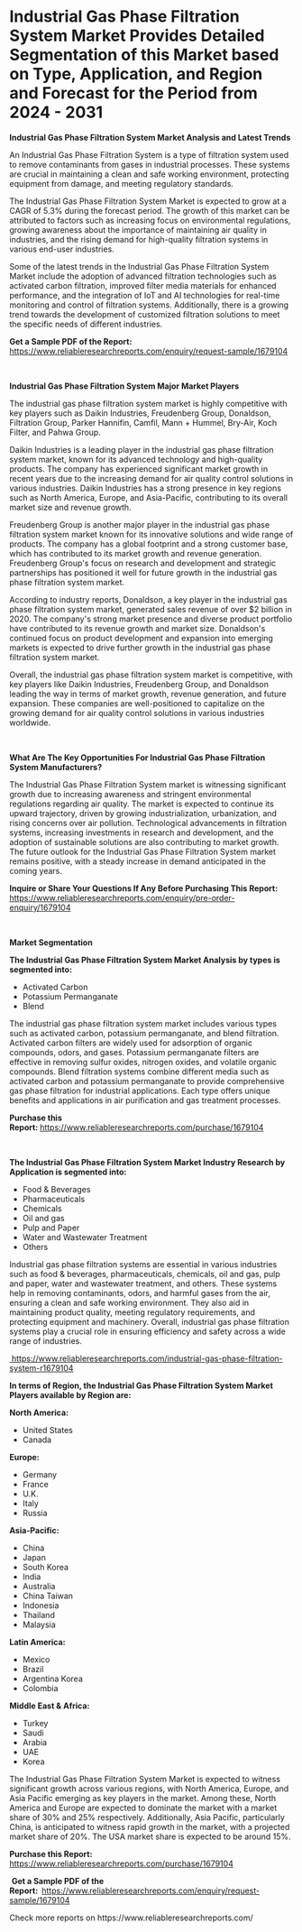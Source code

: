 <p><h1>Industrial Gas Phase Filtration System Market Provides Detailed Segmentation of this Market based on Type, Application, and Region and Forecast for the Period from 2024 - 2031</h1></p><p><strong>Industrial Gas Phase Filtration System Market Analysis and Latest Trends</strong></p>
<p><p>An Industrial Gas Phase Filtration System is a type of filtration system used to remove contaminants from gases in industrial processes. These systems are crucial in maintaining a clean and safe working environment, protecting equipment from damage, and meeting regulatory standards.</p><p>The Industrial Gas Phase Filtration System Market is expected to grow at a CAGR of 5.3% during the forecast period. The growth of this market can be attributed to factors such as increasing focus on environmental regulations, growing awareness about the importance of maintaining air quality in industries, and the rising demand for high-quality filtration systems in various end-user industries.</p><p>Some of the latest trends in the Industrial Gas Phase Filtration System Market include the adoption of advanced filtration technologies such as activated carbon filtration, improved filter media materials for enhanced performance, and the integration of IoT and AI technologies for real-time monitoring and control of filtration systems. Additionally, there is a growing trend towards the development of customized filtration solutions to meet the specific needs of different industries.</p></p>
<p><strong>Get a Sample PDF of the Report:&nbsp;</strong> <a href="https://www.reliableresearchreports.com/enquiry/request-sample/1679104">https://www.reliableresearchreports.com/enquiry/request-sample/1679104</a></p>
<p>&nbsp;</p>
<p><strong>Industrial Gas Phase Filtration System Major Market Players</strong></p>
<p><p>The industrial gas phase filtration system market is highly competitive with key players such as Daikin Industries, Freudenberg Group, Donaldson, Filtration Group, Parker Hannifin, Camfil, Mann + Hummel, Bry-Air, Koch Filter, and Pahwa Group. </p><p>Daikin Industries is a leading player in the industrial gas phase filtration system market, known for its advanced technology and high-quality products. The company has experienced significant market growth in recent years due to the increasing demand for air quality control solutions in various industries. Daikin Industries has a strong presence in key regions such as North America, Europe, and Asia-Pacific, contributing to its overall market size and revenue growth.</p><p>Freudenberg Group is another major player in the industrial gas phase filtration system market known for its innovative solutions and wide range of products. The company has a global footprint and a strong customer base, which has contributed to its market growth and revenue generation. Freudenberg Group's focus on research and development and strategic partnerships has positioned it well for future growth in the industrial gas phase filtration system market.</p><p>According to industry reports, Donaldson, a key player in the industrial gas phase filtration system market, generated sales revenue of over $2 billion in 2020. The company's strong market presence and diverse product portfolio have contributed to its revenue growth and market size. Donaldson's continued focus on product development and expansion into emerging markets is expected to drive further growth in the industrial gas phase filtration system market.</p><p>Overall, the industrial gas phase filtration system market is competitive, with key players like Daikin Industries, Freudenberg Group, and Donaldson leading the way in terms of market growth, revenue generation, and future expansion. These companies are well-positioned to capitalize on the growing demand for air quality control solutions in various industries worldwide.</p></p>
<p>&nbsp;</p>
<p><strong>What Are The Key Opportunities For Industrial Gas Phase Filtration System Manufacturers?</strong></p>
<p><p>The Industrial Gas Phase Filtration System market is witnessing significant growth due to increasing awareness and stringent environmental regulations regarding air quality. The market is expected to continue its upward trajectory, driven by growing industrialization, urbanization, and rising concerns over air pollution. Technological advancements in filtration systems, increasing investments in research and development, and the adoption of sustainable solutions are also contributing to market growth. The future outlook for the Industrial Gas Phase Filtration System market remains positive, with a steady increase in demand anticipated in the coming years.</p></p>
<p><strong>Inquire or Share Your Questions If Any Before Purchasing This Report:</strong> <a href="https://www.reliableresearchreports.com/enquiry/pre-order-enquiry/1679104">https://www.reliableresearchreports.com/enquiry/pre-order-enquiry/1679104</a></p>
<p>&nbsp;</p>
<p><strong>Market Segmentation</strong></p>
<p><strong>The Industrial Gas Phase Filtration System Market Analysis by types is segmented into:</strong></p>
<p><ul><li>Activated Carbon</li><li>Potassium Permanganate</li><li>Blend</li></ul></p>
<p><p>The industrial gas phase filtration system market includes various types such as activated carbon, potassium permanganate, and blend filtration. Activated carbon filters are widely used for adsorption of organic compounds, odors, and gases. Potassium permanganate filters are effective in removing sulfur oxides, nitrogen oxides, and volatile organic compounds. Blend filtration systems combine different media such as activated carbon and potassium permanganate to provide comprehensive gas phase filtration for industrial applications. Each type offers unique benefits and applications in air purification and gas treatment processes.</p></p>
<p><strong>Purchase this Report:&nbsp;</strong><a href="https://www.reliableresearchreports.com/purchase/1679104">https://www.reliableresearchreports.com/purchase/1679104</a></p>
<p>&nbsp;</p>
<p><strong>The Industrial Gas Phase Filtration System Market Industry Research by Application is segmented into:</strong></p>
<p><ul><li>Food & Beverages</li><li>Pharmaceuticals</li><li>Chemicals</li><li>Oil and gas</li><li>Pulp and Paper</li><li>Water and Wastewater Treatment</li><li>Others</li></ul></p>
<p><p>Industrial gas phase filtration systems are essential in various industries such as food & beverages, pharmaceuticals, chemicals, oil and gas, pulp and paper, water and wastewater treatment, and others. These systems help in removing contaminants, odors, and harmful gases from the air, ensuring a clean and safe working environment. They also aid in maintaining product quality, meeting regulatory requirements, and protecting equipment and machinery. Overall, industrial gas phase filtration systems play a crucial role in ensuring efficiency and safety across a wide range of industries.</p></p>
<p><a href="https://www.reliableresearchreports.com/industrial-gas-phase-filtration-system-r1679104">&nbsp;https://www.reliableresearchreports.com/industrial-gas-phase-filtration-system-r1679104</a></p>
<p><strong>In terms of Region, the Industrial Gas Phase Filtration System Market Players available by Region are:</strong></p>
<p>
    <p> <strong> North America: </strong>
        <ul>
            <li>United States</li>
            <li>Canada</li>
        </ul>
        </p> 
    <p> <strong> Europe: </strong>
        <ul>
            <li>Germany</li>
            <li>France</li>
            <li>U.K.</li>
            <li>Italy</li>
            <li>Russia</li>
        </ul>
        </p> 
    <p> <strong> Asia-Pacific: </strong>
        <ul>
            <li>China</li>
            <li>Japan</li>
            <li>South Korea</li>
            <li>India</li>
            <li>Australia</li>
            <li>China Taiwan</li>
            <li>Indonesia</li>
            <li>Thailand</li>
            <li>Malaysia</li>
        </ul>
        </p> 
    <p> <strong> Latin America: </strong>
        <ul>
            <li>Mexico</li>
            <li>Brazil</li>
            <li>Argentina Korea</li>
            <li>Colombia</li>
        </ul>
        </p> 
    <p> <strong> Middle East & Africa: </strong>
        <ul>
            <li>Turkey</li>
            <li>Saudi</li>
            <li>Arabia</li>
            <li>UAE</li>
            <li>Korea</li>
        </ul>
    </p>
    </p>
<p><p>The Industrial Gas Phase Filtration System Market is expected to witness significant growth across various regions, with North America, Europe, and Asia Pacific emerging as key players in the market. Among these, North America and Europe are expected to dominate the market with a market share of 30% and 25% respectively. Additionally, Asia Pacific, particularly China, is anticipated to witness rapid growth in the market, with a projected market share of 20%. The USA market share is expected to be around 15%.</p></p>
<p><strong>Purchase this Report: </strong><a href="https://www.reliableresearchreports.com/purchase/1679104">https://www.reliableresearchreports.com/purchase/1679104</a></p>
<p>&nbsp;<strong>Get a Sample PDF of the Report:&nbsp;&nbsp;</strong><a href="https://www.reliableresearchreports.com/enquiry/request-sample/1679104">https://www.reliableresearchreports.com/enquiry/request-sample/1679104</a></p>
<p><strong></strong></p>
<p>Check more reports on https://www.reliableresearchreports.com/</p>